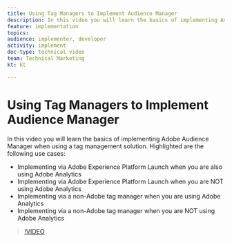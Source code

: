 ```yaml
---
title: Using Tag Managers to Implement Audience Manager
description: In this video you will learn the basics of implementing Adobe Audience Manager when using a tag management solution.
feature: implementation
topics: 
audience: implementer, developer
activity: implement
doc-type: technical video
team: Technical Marketing
kt: kt

---
```


# Using Tag Managers to Implement Audience Manager

In this video you will learn the basics of implementing Adobe Audience Manager when using a tag management solution.
Highlighted are the following use cases:

* Implementing via Adobe Experience Platform Launch when you are also using Adobe Analytics
* Implementing via Adobe Experience Platform Launch when you are NOT using Adobe Analytics
* Implementing via a non-Adobe tag manager when you are using Adobe Analytics
* Implementing via a non-Adobe tag manager when you are NOT using Adobe Analytics

>[!VIDEO](https://video.tv.adobe.com/v/29964/?quality=12)
